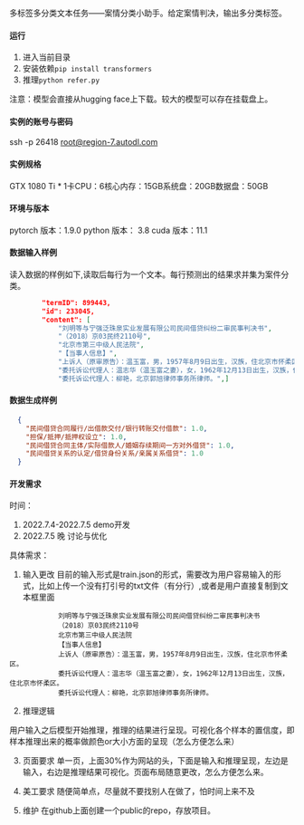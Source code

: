 ### 
多标签多分类文本任务——案情分类小助手。给定案情判决，输出多分类标签。

#### 运行
1. 进入当前目录
2. 安装依赖```pip install transformers```
3. 推理```python refer.py```

注意：模型会直接从hugging face上下载。较大的模型可以存在挂载盘上。

#### 实例的账号与密码
ssh -p 26418 root@region-7.autodl.com 

#### 实例规格
GTX 1080 Ti * 1卡CPU：6核心内存：15GB系统盘：20GB数据盘：50GB

#### 环境与版本
pytorch 版本：1.9.0
python 版本： 3.8
cuda 版本：11.1

#### 数据输入样例

读入数据的样例如下,读取后每行为一个文本。每行预测出的结果求并集为案件分类。
```json
        "termID": 899443,
        "id": 233045,
        "content": [
            "刘明等与宁强泛珠泉实业发展有限公司民间借贷纠纷二审民事判决书",
            "（2018）京03民终2110号",
            "北京市第三中级人民法院",
            "【当事人信息】",
            "上诉人（原审原告）：温玉富，男，1957年8月9日出生，汉族，住北京市怀柔区。",
            "委托诉讼代理人：温志华（温玉富之妻），女，1962年12月13日出生，汉族，住北京市怀柔区。",
            "委托诉讼代理人：柳艳，北京郭旭律师事务所律师。",]
```


#### 数据生成样例
```json
  {
    "民间借贷合同履行/出借款交付/银行转账交付借款": 1.0,
    "担保/抵押/抵押权设立": 1.0,
    "民间借贷合同主体/实际借款人/婚姻存续期间一方对外借贷": 1.0,
    "民间借贷关系的认定/借贷身份关系/亲属关系借贷": 1.0
  }
```

#### 开发需求
时间：
1. 2022.7.4-2022.7.5 demo开发
2. 2022.7.5 晚 讨论与优化


具体需求：
1. 输入更改
目前的输入形式是train.json的形式，需要改为用户容易输入的形式，比如上传一个没有打引号的txt文件（有分行）,或者是用户直接复制到文本框里面
```
            刘明等与宁强泛珠泉实业发展有限公司民间借贷纠纷二审民事判决书
            （2018）京03民终2110号
            北京市第三中级人民法院
            【当事人信息】
            上诉人（原审原告）：温玉富，男，1957年8月9日出生，汉族，住北京市怀柔区。
            委托诉讼代理人：温志华（温玉富之妻），女，1962年12月13日出生，汉族，住北京市怀柔区。
            委托诉讼代理人：柳艳，北京郭旭律师事务所律师。
```

2. 推理逻辑

用户输入之后模型开始推理，推理的结果进行呈现。可视化各个样本的置信度，即样本推理出来的概率做颜色or大小方面的呈现（怎么方便怎么来）

3. 页面要求
单一页，上面30%作为网站的头，下面是输入和推理呈现，左边是输入，右边是推理结果可视化。页面布局随意更改，怎么方便怎么来。

4. 美工要求
随便简单点，尽量就不要找别人在做了，怕时间上来不及

5. 维护
在github上面创建一个public的repo，存放项目。